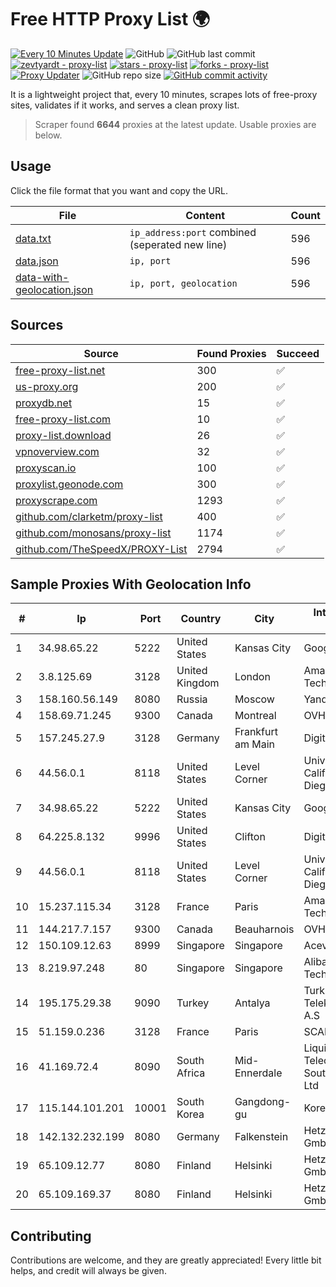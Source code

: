 
# Free HTTP Proxy List 🌍

[![Every 10 Minutes Update](https://github.com/mertguvencli/http-proxy-list/actions/workflows/main.yml/badge.svg?branch=main)](https://github.com/mertguvencli/http-proxy-list/actions/workflows/main.yml)
![GitHub](https://img.shields.io/github/license/mertguvencli/http-proxy-list)
![GitHub last commit](https://img.shields.io/github/last-commit/mertguvencli/http-proxy-list)
[![zevtyardt - proxy-list](https://img.shields.io/static/v1?label=zevtyardt&message=proxy-list&color=blue&logo=github)](https://github.com/zevtyardt/proxy-list "Go to GitHub repo")
[![stars - proxy-list](https://img.shields.io/github/stars/zevtyardt/proxy-list?style=social)](https://github.com/zevtyardt/proxy-list)
[![forks - proxy-list](https://img.shields.io/github/forks/zevtyardt/proxy-list?style=social)](https://github.com/zevtyardt/proxy-list)
[![Proxy Updater](https://github.com/zevtyardt/proxy-list/workflows/Proxy%20Updater/badge.svg)](https://github.com/zevtyardt/proxy-list/actions?query=workflow:"Proxy+Updater")
![GitHub repo size](https://img.shields.io/github/repo-size/zevtyardt/proxy-list)
[![GitHub commit activity](https://img.shields.io/github/commit-activity/m/zevtyardt/proxy-list?logo=commits)](https://github.com/zevtyardt/proxy-list/commits/main)

It is a lightweight project that, every 10 minutes, scrapes lots of free-proxy sites, validates if it works, and serves a clean proxy list.

> Scraper found **6644** proxies at the latest update. Usable proxies are below.

## Usage

Click the file format that you want and copy the URL.

|File|Content|Count|
|----|-------|-----|
|[data.txt](https://raw.githubusercontent.com/mertguvencli/http-proxy-list/main/proxy-list/data.txt)|`ip_address:port` combined (seperated new line)|596|
|[data.json](https://raw.githubusercontent.com/mertguvencli/http-proxy-list/main/proxy-list/data.json)|`ip, port`|596|
|[data-with-geolocation.json](https://raw.githubusercontent.com/mertguvencli/http-proxy-list/main/proxy-list/data-with-geolocation.json)|`ip, port, geolocation`|596|

## Sources

|Source|Found Proxies|Succeed|
|------|-------------|-------|
|[free-proxy-list.net](https://free-proxy-list.net)|300|✅|
|[us-proxy.org](https://www.us-proxy.org)|200|✅|
|[proxydb.net](http://proxydb.net)|15|✅|
|[free-proxy-list.com](https://free-proxy-list.com/?page=&port=&type%5B%5D=http&type%5B%5D=https&up_time=0&search=Search)|10|✅|
|[proxy-list.download](https://www.proxy-list.download/HTTP)|26|✅|
|[vpnoverview.com](https://vpnoverview.com/privacy/anonymous-browsing/free-proxy-servers)|32|✅|
|[proxyscan.io](https://www.proxyscan.io)|100|✅|
|[proxylist.geonode.com](https://proxylist.geonode.com/api/proxy-list?limit=300&page=1&sort_by=lastChecked&sort_type=desc&protocols=http,https)|300|✅|
|[proxyscrape.com](https://api.proxyscrape.com/v2/?request=displayproxies&protocol=http&timeout=10000&country=all&ssl=all&anonymity=all)|1293|✅|
|[github.com/clarketm/proxy-list](https://raw.githubusercontent.com/clarketm/proxy-list/master/proxy-list-raw.txt)|400|✅|
|[github.com/monosans/proxy-list](https://raw.githubusercontent.com/monosans/proxy-list/main/proxies/http.txt)|1174|✅|
|[github.com/TheSpeedX/PROXY-List](https://raw.githubusercontent.com/TheSpeedX/PROXY-List/master/http.txt)|2794|✅|


## Sample Proxies With Geolocation Info

|#|Ip|Port|Country|City|Internet Service Provider|
|-|--|----|-------|----|-------------------------|
|1|34.98.65.22|5222|United States|Kansas City|Google LLC|
|2|3.8.125.69|3128|United Kingdom|London|Amazon Technologies Inc.|
|3|158.160.56.149|8080|Russia|Moscow|Yandex.Cloud LLC|
|4|158.69.71.245|9300|Canada|Montreal|OVH SAS|
|5|157.245.27.9|3128|Germany|Frankfurt am Main|DigitalOcean, LLC|
|6|44.56.0.1|8118|United States|Level Corner|University of California, San Diego|
|7|34.98.65.22|5222|United States|Kansas City|Google LLC|
|8|64.225.8.132|9996|United States|Clifton|DigitalOcean, LLC|
|9|44.56.0.1|8118|United States|Level Corner|University of California, San Diego|
|10|15.237.115.34|3128|France|Paris|Amazon Technologies Inc.|
|11|144.217.7.157|9300|Canada|Beauharnois|OVH SAS|
|12|150.109.12.63|8999|Singapore|Singapore|Aceville Pte.ltd|
|13|8.219.97.248|80|Singapore|Singapore|Alibaba (US) Technology Co., Ltd.|
|14|195.175.29.38|9090|Turkey|Antalya|Turk Telekomunikasyon A.S|
|15|51.159.0.236|3128|France|Paris|SCALEWAY|
|16|41.169.72.4|8090|South Africa|Mid-Ennerdale|Liquid Telecommunications South Africa (Pty) Ltd|
|17|115.144.101.201|10001|South Korea|Gangdong-gu|Korea Telecom|
|18|142.132.232.199|8080|Germany|Falkenstein|Hetzner Online GmbH|
|19|65.109.12.77|8080|Finland|Helsinki|Hetzner Online GmbH|
|20|65.109.169.37|8080|Finland|Helsinki|Hetzner Online GmbH|



## Contributing

Contributions are welcome, and they are greatly appreciated! Every
little bit helps, and credit will always be given.

